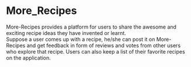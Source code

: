 # More_Recipes

More-Recipes provides a platform for users to share the awesome and exciting  recipe ideas they have invented or learnt.  
Suppose a user comes up with a recipe,  he/she can post it on More-Recipes and  get feedback in form of reviews and votes from other users who explore that recipe. Users can also keep a list of their favorite recipes on the application.

